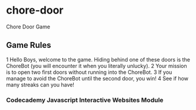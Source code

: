 # chore-door
Chore Door Game
## Game Rules
1 Hello Boys, welcome to the game. Hiding behind one of these doors is the ChoreBot (you will encounter it when you literally unlucky).
2	Your mission is to open two first doors without running into the ChoreBot.
3	If you manage to avoid the ChoreBot until the second door, you win!
4	See if how many streaks can you have!
### Codecademy Javascript Interactive Websites Module
